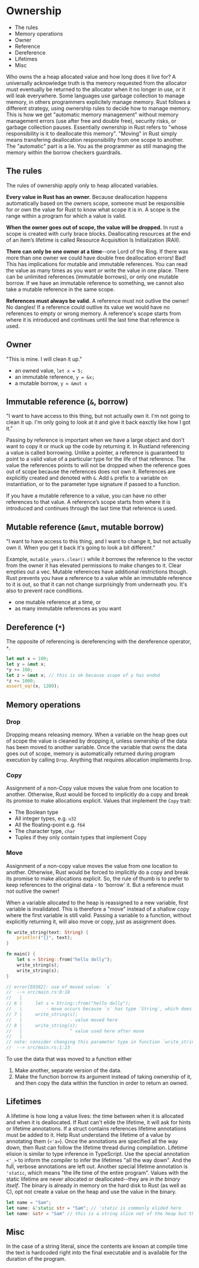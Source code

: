 # Ownership

- The rules
- Memory operations
- Owner
- Reference
- Dereference
- Lifetimes
- Misc

Who owns the a heap allocated value and how long does it live for?
A universally acknowledge truth is tha memory requested from the allocator must eventually be returned to the allocator when it no longer in use, or it will leak everywhere.
Some languages use garbage collection to manage memory, in others programmers explicitely manage memory.
Rust follows a different strategy, using ownership rules to decide how to manage memory.
This is how we get "automatic memory management" without memory management errors (use after free and double free), security risks, or garbage collection pauses.
Essentially ownership in Rust refers to "whose responsibility is it to deallocate this memory".
"Moving" in Rust simply means transfering deallocation responsibility from one scope to another.
The "automatic" part is a lie. You as the programmer as still managing the memory within the borrow checkers guardrails.

## The rules

The rules of ownership apply only to heap allocated variables.

**Every value in Rust has an owner.**
Because deallocation happens automatically based on the owners scope, someone must be responsible for or own the value for Rust to know what scope it is in.
A scope is the range within a program for which a value is valid.

**When the owner goes out of scope, the value will be dropped.**
In rust a scope is created with curly brace blocks.
Deallocating resources at the end of an item’s lifetime is called Resource Acquisition Is Initialization (RAII).

**There can only be one owner at a time**--one Lord of the Ring.
If there was more than one owner we could have double free deallocation errors! Bad!
This has implications for mutable and immutable references.
You can read the value as many times as you want _or_ write the value in one place.
There can be unlimited references (immutable borrows), _or_ only one mutable borrow.
If we have an immutable reference to something, we cannot also take a mutable reference in the same scope.

**References must always be valid.**
A reference must not outlive the owner! No dangles!
If a reference could outlive its value we would have no references to empty or wrong memory.
A reference's scope starts from where it is introduced and continues until the last time that reference is used.

## Owner

"This is mine. I will clean it up."

- an owned value, `let x = 5;`
- an immutable reference, `y = &x;`
- a mutable borrow, `y = &mut x`

## Immutable reference (`&`, borrow)

"I want to have access to this thing, but not actually own it. I'm not going to clean it up. I'm only going to look at it and give it back eaxctly like how I got it."

Passing by reference is important when we have a large object and don't want to copy it or muck up the code by returning it.
In Rustland referencing a value is called borrowing.
Unlike a pointer, a reference is guaranteed to point to a valid value of a particular type for the life of that reference.
The value the references points to will not be dropped when the reference goes out of scope because the references does not own it.
References are explicitly created and denoted with `&`.
Add `&` prefix to a variable on instantiation, or to the parameter type signature if passed to a function.

If you have a mutable reference to a value, you can have no other references to that value.
A reference’s scope starts from where it is introduced and continues through the last time that reference is used.

## Mutable reference (`&mut`, mutable borrow)

"I want to have access to this thing, and I want to change it, but not actually own it. When you get it back it's going to look a bit different."

Example, `mutable_years.clear()` while it borrows the reference to the vector from the owner it has elevated permissions to make changes to it. Clear empties out a vec.
Mutable references have additional restrictions though.
Rust prevents you have a reference to a value while an immutable reference to it is out, so that it can not change surprisingly from underneath you.
It's also to prevent race conditions.

- one mutable reference at a time, or
- as many immutable references as you want

## Dereference (`*`)

The opposite of referencing is dereferencing with the dereference operator, `*`.

```rust
let mut x = 100;
let y = &mut x;
*y += 100;
let z = &mut x; // this is ok because scope of y has ended
*z += 1000;
assert_eq!(x, 1200);
```

## Memory operations

### Drop

Dropping means releasing memory.
When a variable on the heap goes out of scope the value is cleaned by dropping it, unless ownership of the data has been moved to another variable.
Once the variable that owns the data goes out of scope, memory is automatically returned during program execution by calling `Drop`.
Anything that requires allocation implements `Drop`.

### Copy

Assignment of a non-Copy value moves the value from one location to another.
Otherwise, Rust would be forced to implicitly do a copy and break its promise to make allocations explicit.
Values that implement the `Copy` trait:

- The Boolean type
- All integer types, e.g. `u32`
- All the floating-point e.g. `f64`
- The character type, `char`
- Tuples if they only contain types that implement Copy

### Move

Assignment of a non-copy value moves the value from one location to another. Otherwise, Rust would be forced to implicitly do a copy and break its promise to make allocations explicit.
So, the rule of thumb is to prefer to keep references to the original data - to 'borrow' it.
But a reference must not outlive the owner!

When a variable allocated to the heap is reassigned to a new variable, first variable is invalidated.
This is therefore a "move" instead of a shallow copy where the first variable is still valid.
Passing a variable to a function, without explicitly returning it, will also move or copy, just as assignment does.

```rust
fn write_string(text: String) {
    println!("{}", text);
}

fn main() {
    let s = String::from("hello dolly");
    write_string(s);
    write_string(s);
}

// error[E0382]: use of moved value: `s`
//  --> src/main.rs:8:18
//   |
// 6 |     let s = String::from("hello dolly");
//   |         - move occurs because `s` has type `String`, which does not implement the `Copy` trait
// 7 |     write_string(s);
//   |                  - value moved here
// 8 |     write_string(s);
//   |                  ^ value used here after move
//   |
// note: consider changing this parameter type in function `write_string` to borrow instead if owning the value isn't necessary
//  --> src/main.rs:1:23
```

To use the data that was moved to a function either

1. Make another, separate version of the data.
2. Make the function borrow its argument instead of taking ownership of it, and then copy the data within the function in order to return an owned.

## Lifetimes

A lifetime is how long a value lives: the time between when it is allocated and when it is deallocated.
If Rust can't elide the lifetime, it will ask for hints or lifetime annotations.
If a struct contains references lifetime annotations must be added to it.
Help Rust understand the lifetime of a value by annotating them (`<'a>`).
Once the annotations are specified all the way down, then Rust can follow the lifetime thread during compilation.
Lifetime elision is similar to type inference in TypeScript.
Use the special annotation `<'_>` to inform the compiler to infer the lifetimes "all the way down".
And the full, verbose annotations are left out.
Another special lifetime annotation is `'static`, which means "the life time of the entire program".
Values with the static lifetime are never allocated or deallocated--they are _in the binary itself_.
The binary is already in memory on the hard disk to Rust (as well as C), opt not create a value on the heap and use the value in the binary.

```rust
let name = "Sam";
let name: &'static str = "Sam"; // 'static is commonly elided here
let name: &str = "Sam" // this is a string slice not of the heap but the binary itself
```

## Misc

In the case of a string literal, since the contents are known at compile time the text is hardcoded right into the final executable and is available for the duration of the program.
